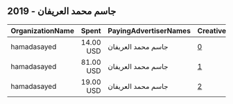 ## 2019 - جاسم محمد العريفان 
|OrganizationName|Spent|PayingAdvertiserNames|CreativeUrls|Impressions|Genders|AgeBrackets|CountryCodes|BillingAddresses|CandidateBallotInformation|
|:---|---:|:---|:---|---:|:---|:---|:---|:---|:---|
|hamadasayed|14.00 USD|جاسم محمد العريفان|[0](https://www.snap.com/political-ads/asset/a39350efac177689719797ec06d487db5dece8a3ce35ce26e5c06aae5138981a?mediaType=mp4)|11,246||21+|kuwait|"khetan,khatan,83002,KW"||
|hamadasayed|81.00 USD|جاسم محمد العريفان|[1](https://www.snap.com/political-ads/asset/fd6b5bd30ae8058d906ebc44769a0ce94a300bf9ac2f218ae8d7c3a43bd729d2?mediaType=mp4)|64,576||21+|kuwait|"khetan,khatan,83002,KW"||
|hamadasayed|19.00 USD|جاسم محمد العريفان|[2](https://www.snap.com/political-ads/asset/2a47b02465367adc65eaf097c5eb825ab8e53f75092affe41b9da0d2bbe5f3df?mediaType=mp4)|14,951||21+|kuwait|"khetan,khatan,83002,KW"||
